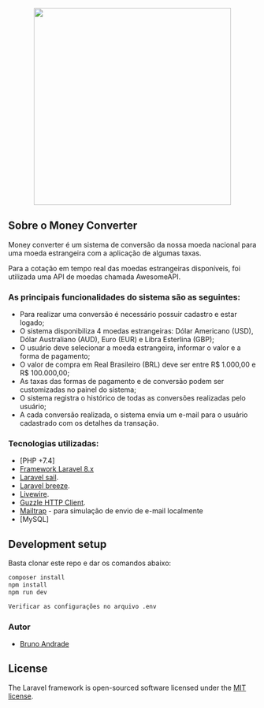 <p align="center"><a href="https://laravel.com" target="_blank"><img src="https://raw.githubusercontent.com/laravel/art/master/logo-lockup/5%20SVG/2%20CMYK/1%20Full%20Color/laravel-logolockup-cmyk-red.svg" width="400"></a></p>


## Sobre o Money Converter

Money converter é um sistema de conversão da nossa moeda nacional para uma moeda estrangeira com a aplicação de algumas
taxas.

Para a cotação em tempo real das moedas estrangeiras disponíveis, foi utilizada uma API de moedas chamada AwesomeAPI.

### **As principais funcionalidades do sistema são as seguintes:**

- Para realizar uma conversão é necessário possuir cadastro e estar logado;
- O sistema disponibiliza 4 moedas estrangeiras: Dólar Americano (USD), Dólar Australiano (AUD), Euro (EUR) e Libra Esterlina (GBP);
- O usuário deve selecionar a moeda estrangeira, informar o valor e a forma de pagamento;
- O valor de compra em Real Brasileiro (BRL) deve ser entre R$ 1.000,00 e R$ 100.000,00;
- As taxas das formas de pagamento e de conversão podem ser customizadas no painel do sistema;
- O sistema registra o histórico de todas as conversões realizadas pelo usuário;
- A cada conversão realizada, o sistema envia um e-mail para o usuário cadastrado com os detalhes da transação.

### Tecnologias utilizadas:

- [PHP +7.4]
- [Framework Laravel 8.x](https://laravel.com/)
- [Laravel sail](https://laravel.com/docs/9.x/sail#installing-sail-into-existing-applications).
- [Laravel breeze](https://laravel.com/docs/9.x/starter-kits#laravel-breeze-installation).
- [Livewire](https://laravel-livewire.com/docs/2.x/quickstart#install-livewire).
- [Guzzle HTTP Client](https://laravel.com/docs/8.x/http-client#request-data).
- [Mailtrap](https://mailtrap.io/) - para simulação de envio de e-mail localmente
- [MySQL]

## Development setup

Basta clonar este repo e dar os comandos abaixo:

```sh
composer install
npm install
npm run dev
```

```sh
Verificar as configurações no arquivo .env
```

### Autor

- [Bruno Andrade](https://github.com/bnandrade)

## License

The Laravel framework is open-sourced software licensed under the [MIT license](https://opensource.org/licenses/MIT).
